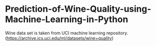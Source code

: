 # Prediction-of-Wine-Quality-using-Machine-Learning-in-Python
Wine data set is taken from UCI machine learning repository.
(https://archive.ics.uci.edu/ml/datasets/wine+quality)
